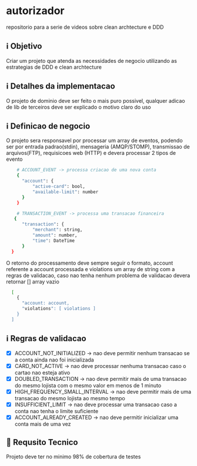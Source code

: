 # autorizador
repositorio para a serie de videos sobre clean archtecture e DDD

## :information_source: Objetivo
Criar um projeto que atenda as necessidades de negocio utilizando as estrategias de DDD e clean archtecture

## :information_source: Detalhes da implementacao
O projeto de dominio deve ser feito o mais puro possivel, qualquer adicao de lib de terceiros deve ser explicado o motivo claro do uso

## :information_source: Definicao de negocio
O projeto sera responsavel por processar um array de eventos, podendo ser por entrada padrao(stdin), mensageria (AMQP/STOMP), transmissao de arquivos(FTP), requisicoes web (HTTP) e devera processar 2 tipos de evento
```bash
    # ACCOUNT_EVENT -> processa criacao de uma nova conta
    {
      "account": {
          "active-card": bool,
          "available-limit": number
      }
    }
```

```bash
    # TRANSACTION_EVENT -> processa uma transacao financeira
   {
      "transaction": {
          "merchant": string,
          "amount": number,
          "time": DateTime
      }
  }
```

O retorno do processamento deve sempre seguir o formato, account referente a account processada e violations um array de string com a regras de validacao, caso nao tenha nenhum problema de validacao devera retornar [] array vazio
```bash
  [
    {
      "account: account,
      "violations": [ violations ]
    }
  ]
```

## :information_source: Regras de validacao
- [x] ACCOUNT_NOT_INITIALIZED -> nao deve permitir nenhum transacao se a conta ainda nao foi inicializada
- [x] CARD_NOT_ACTIVE -> nao deve processar nenhuma transacao caso o cartao nao esteja ativo
- [x] DOUBLED_TRANSACTION -> nao deve permitir mais de uma transacao do mesmo lojista com o mesmo valor em menos de 1 minuto
- [x] HIGH_FREQUENCY_SMALL_INTERVAL -> nao deve permitir mais de uma transacao do mesmo lojista ao mesmo tempo
- [x] INSUFFICIENT_LIMIT -> nao deve processar uma transacao caso a conta nao tenha o limite suficiente
- [x] ACCOUNT_ALREADY_CREATED -> nao deve permitir inicializar uma conta mais de uma vez

## :rocket: Requsito Tecnico
Projeto deve ter no minimo 98% de cobertura de testes
